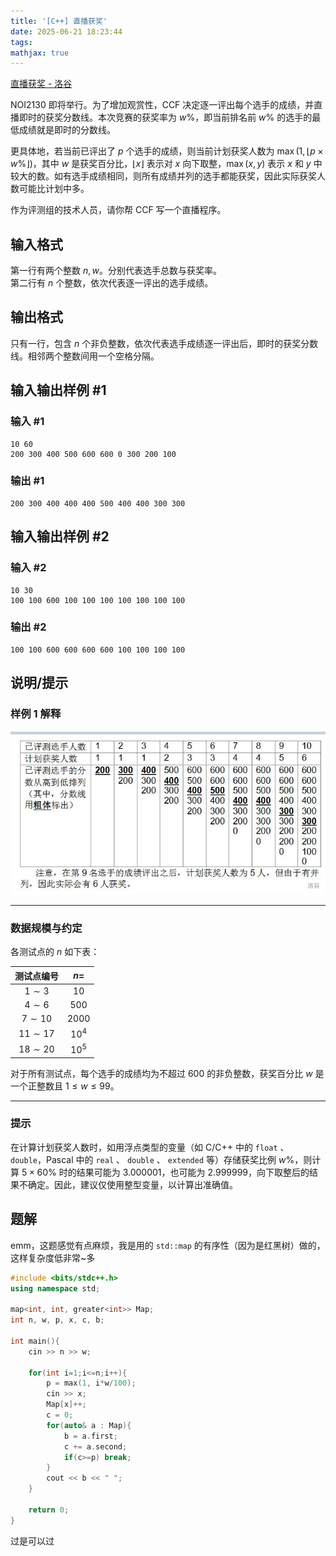 ```yaml
---
title: '[C++] 直播获奖'
date: 2025-06-21 18:23:44
tags:
mathjax: true
---
```


[直播获奖 - 洛谷](https://www.luogu.com.cn/problem/P7072)

NOI2130 即将举行。为了增加观赏性，CCF 决定逐一评出每个选手的成绩，并直播即时的获奖分数线。本次竞赛的获奖率为 $w\%$，即当前排名前 $w\%$ 的选手的最低成绩就是即时的分数线。

更具体地，若当前已评出了 $p$ 个选手的成绩，则当前计划获奖人数为 $\max(1, \lfloor p \times w \%\rfloor)$，其中 $w$ 是获奖百分比，$\lfloor x \rfloor$ 表示对 $x$ 向下取整，$\max(x,y)$ 表示 $x$ 和 $y$ 中较大的数。如有选手成绩相同，则所有成绩并列的选手都能获奖，因此实际获奖人数可能比计划中多。

作为评测组的技术人员，请你帮 CCF 写一个直播程序。

<!--More-->

## 输入格式

第一行有两个整数 $n, w$。分别代表选手总数与获奖率。  
第二行有 $n$ 个整数，依次代表逐一评出的选手成绩。

## 输出格式

只有一行，包含 $n$ 个非负整数，依次代表选手成绩逐一评出后，即时的获奖分数线。相邻两个整数间用一个空格分隔。

## 输入输出样例 #1

### 输入 #1

```
10 60
200 300 400 500 600 600 0 300 200 100
```

### 输出 #1

```
200 300 400 400 400 500 400 400 300 300
```

## 输入输出样例 #2

### 输入 #2

```
10 30
100 100 600 100 100 100 100 100 100 100
```

### 输出 #2

```
100 100 600 600 600 600 100 100 100 100
```

## 说明/提示

### 样例 1 解释

![](live-warding.assets/l453vhow.png)

---
### 数据规模与约定

各测试点的 $n$ 如下表：

|  测试点编号  |  $n=$  |
| :----------: | :----: |
|  $1 \sim 3$  |  $10$  |
|  $4 \sim 6$  | $500$  |
| $7 \sim 10$  | $2000$ |
| $11 \sim 17$ | $10^4$ |
| $18 \sim 20$ | $10^5$ |


对于所有测试点，每个选手的成绩均为不超过 $600$ 的非负整数，获奖百分比 $w$ 是一个正整数且 $1 \le w \le 99$。

---
### 提示

在计算计划获奖人数时，如用浮点类型的变量（如 C/C++ 中的 `float` 、 `double`，Pascal 中的 `real` 、 `double` 、 `extended` 等）存储获奖比例 $w\%$，则计算 $5 \times 60\%$ 时的结果可能为 $3.000001$，也可能为 $2.999999$，向下取整后的结果不确定。因此，建议仅使用整型变量，以计算出准确值。

## 题解

emm，这题感觉有点麻烦，我是用的 `std::map` 的有序性（因为是红黑树）做的，这样复杂度低非常~多

```cpp
#include <bits/stdc++.h>
using namespace std;

map<int, int, greater<int>> Map;
int n, w, p, x, c, b;

int main(){
	cin >> n >> w;
	
	for(int i=1;i<=n;i++){
		p = max(1, i*w/100);
		cin >> x;
		Map[x]++;
		c = 0;
		for(auto& a : Map){
			b = a.first;
			c += a.second;
			if(c>=p) break;
		}
		cout << b << " ";
	}
	
	return 0;
}
```

过是可以过
